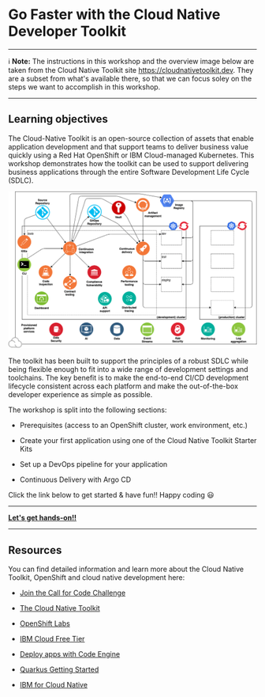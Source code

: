 # Go Faster with the Cloud Native Developer Toolkit 

---
:information_source: **Note:** The instructions in this workshop and the overview image below are taken from the Cloud Native Toolkit site https://cloudnativetoolkit.dev. They are a subset from what's available there, so that we can focus soley on the steps we want to accomplish in this workshop.

---

## Learning objectives

The Cloud-Native Toolkit is an open-source collection of assets that enable application development and that support teams to deliver business value quickly using a Red Hat OpenShift or IBM Cloud-managed Kubernetes. This workshop demonstrates how the toolkit can be used to support delivering business applications through the entire Software Development Life Cycle (SDLC). 

![Environment Overview](openshift/images/cnt-overview.png)

The toolkit has been built to support the principles of a robust SDLC while being flexible enough to fit into a wide range of development settings and toolchains. The key benefit is to make the end-to-end CI/CD development lifecycle consistent across each platform and make the out-of-the-box developer experience as simple as possible.

The workshop is split into the following sections:

* Prerequisites (access to an OpenShift cluster, work environment, etc.)

* Create your first application using one of the Cloud Native Toolkit Starter Kits

* Set up a DevOps pipeline for your application

* Continuous Delivery with Argo CD


Click the link below to get started & have fun!! Happy coding :smiley:

---

**[Let's get hands-on!!](openshift/1-Prereqs.md)**

---


## Resources

You can find detailed information and learn more about the Cloud Native Toolkit, OpenShift and cloud native development here:

* [Join the Call for Code Challenge](https://developer.ibm.com/callforcode/)

* [The Cloud Native Toolkit](http://cloudnativetoolkit.dev/)

* [OpenShift Labs](https://developer.ibm.com/openlabs/openshift)

* [IBM Cloud Free Tier](https://ibm.biz/Bdfyxv)

* [Deploy apps with Code Engine](https://www.youtube.com/watch?v=sd1zM57TAB4)

* [Quarkus Getting Started](https://quarkus.io/get-started/)

* [IBM for Cloud Native](https://www.ibm.com/cloud/cloud-native)

